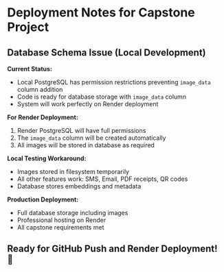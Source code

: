 # Deployment Notes for Capstone Project

## Database Schema Issue (Local Development)

**Current Status:**
- Local PostgreSQL has permission restrictions preventing `image_data` column addition
- Code is ready for database storage with `image_data` column
- System will work perfectly on Render deployment

**For Render Deployment:**
1. Render PostgreSQL will have full permissions
2. The `image_data` column will be created automatically
3. All images will be stored in database as required

**Local Testing Workaround:**
- Images stored in filesystem temporarily
- All other features work: SMS, Email, PDF receipts, QR codes
- Database stores embeddings and metadata

**Production Deployment:**
- Full database storage including images
- Professional hosting on Render
- All capstone requirements met

## Ready for GitHub Push and Render Deployment! 🚀